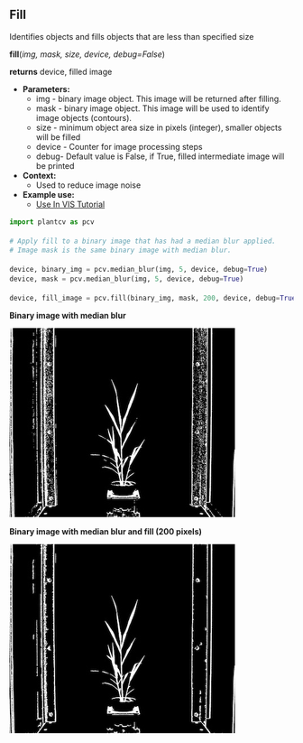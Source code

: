 ## Fill

Identifies objects and fills objects that are less than specified size

**fill**(*img, mask, size, device, debug=False*)

**returns** device, filled image

- **Parameters:**
    - img - binary image object. This image will be returned after filling.
    - mask - binary image object. This image will be used to identify image objects (contours).
    - size - minimum object area size in pixels (integer), smaller objects will be filled
    - device - Counter for image processing steps
    - debug- Default value is False, if True, filled intermediate image will be printed
- **Context:**
    - Used to reduce image noise
- **Example use:**
    - [Use In VIS Tutorial](vis_tutorial.md)

```python
import plantcv as pcv

# Apply fill to a binary image that has had a median blur applied.
# Image mask is the same binary image with median blur.

device, binary_img = pcv.median_blur(img, 5, device, debug=True)
device, mask = pcv.median_blur(img, 5, device, debug=True)

device, fill_image = pcv.fill(binary_img, mask, 200, device, debug=True)
```

**Binary image with median blur**

![Screenshot](img/documentation_images/fill/binary_image.jpg)

**Binary image with median blur and fill (200 pixels)**

![Screenshot](img/documentation_images/fill/fill_200.jpg)

